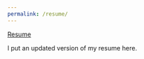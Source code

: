 ```yaml
---
permalink: /resume/
---
```


[Resume](/files/resume.pdf)

I put an updated version of my resume here.